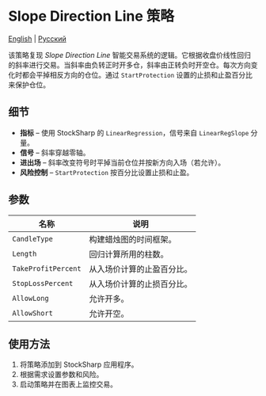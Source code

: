 # Slope Direction Line 策略
[English](README.md) | [Русский](README_ru.md)

该策略复现 *Slope Direction Line* 智能交易系统的逻辑。它根据收盘价线性回归的斜率进行交易。当斜率由负转正时开多仓，斜率由正转负时开空仓。每次方向变化时都会平掉相反方向的仓位。通过 `StartProtection` 设置的止损和止盈百分比来保护仓位。

## 细节
- **指标** – 使用 StockSharp 的 `LinearRegression`，信号来自 `LinearRegSlope` 分量。
- **信号** – 斜率穿越零轴。
- **进出场** – 斜率改变符号时平掉当前仓位并按新方向入场（若允许）。
- **风险控制** – `StartProtection` 按百分比设置止损和止盈。

## 参数
| 名称 | 说明 |
|------|------|
| `CandleType` | 构建蜡烛图的时间框架。 |
| `Length` | 回归计算所用的柱数。 |
| `TakeProfitPercent` | 从入场价计算的止盈百分比。 |
| `StopLossPercent` | 从入场价计算的止损百分比。 |
| `AllowLong` | 允许开多。 |
| `AllowShort` | 允许开空。 |

## 使用方法
1. 将策略添加到 StockSharp 应用程序。
2. 根据需求设置参数和风险。
3. 启动策略并在图表上监控交易。

